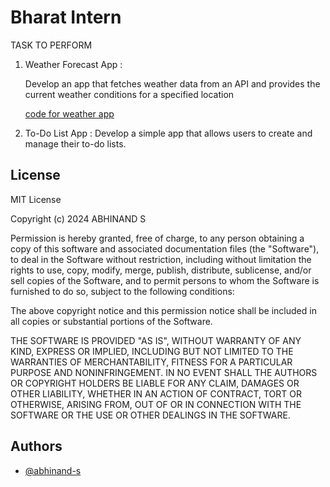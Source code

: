 
# Bharat Intern

TASK TO PERFORM

1. Weather Forecast App :
    
    Develop an app that fetches weather data
    from an API and provides the current
    weather conditions for a specified location

    [code for weather app](https://github.com/Abhinand-s/BHARAT_INTERN/tree/main/weatherapp)

2. To-Do List App :
    Develop a simple app that allows users to
    create and manage their to-do lists.

    
           



                                                                            


                                                            
## License


MIT License

Copyright (c) 2024 ABHINAND S

Permission is hereby granted, free of charge, to any person obtaining a copy
of this software and associated documentation files (the "Software"), to deal
in the Software without restriction, including without limitation the rights
to use, copy, modify, merge, publish, distribute, sublicense, and/or sell
copies of the Software, and to permit persons to whom the Software is
furnished to do so, subject to the following conditions:

The above copyright notice and this permission notice shall be included in all
copies or substantial portions of the Software.

THE SOFTWARE IS PROVIDED "AS IS", WITHOUT WARRANTY OF ANY KIND, EXPRESS OR
IMPLIED, INCLUDING BUT NOT LIMITED TO THE WARRANTIES OF MERCHANTABILITY,
FITNESS FOR A PARTICULAR PURPOSE AND NONINFRINGEMENT. IN NO EVENT SHALL THE
AUTHORS OR COPYRIGHT HOLDERS BE LIABLE FOR ANY CLAIM, DAMAGES OR OTHER
LIABILITY, WHETHER IN AN ACTION OF CONTRACT, TORT OR OTHERWISE, ARISING FROM,
OUT OF OR IN CONNECTION WITH THE SOFTWARE OR THE USE OR OTHER DEALINGS IN THE
SOFTWARE.



## Authors

- [@abhinand-s](https://github.com/Abhinand-s)

